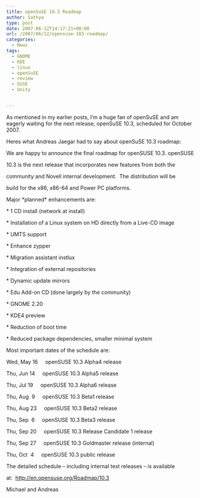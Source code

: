 ```yaml
---
title: openSuSE 10.3 Roadmap
author: Sathya
type: post
date: 2007-06-12T14:17:21+00:00
url: /2007/06/12/opensuse-103-roadmap/
categories:
  - News
tags:
  - GNOME
  - KDE
  - linux
  - openSuSE
  - review
  - SUSE
  - Unity


---
```

As mentioned in my earlier posts, I&#8217;m a huge fan of openSuSE and am eagerly waiting for the next release, openSuSE 10.3, scheduled for October 2007.

Heres what Andreas Jaegar had to say about openSuSE 10.3 roadmap:

We are happy to announce the final roadmap for openSUSE 10.3. openSUSE
  
10.3 is the next release that incorporates new features from both the
  
community and Novell internal development.  The distribution will be
  
build for the x86, x86-64 and Power PC platforms.

Major \*planned\* enhancements are:

* 1 CD install (network at install)
  
* Installation of a Linux system on HD directly from a Live-CD image
  
* UMTS support
  
* Enhance zypper
  
* Migration assistant instlux
  
* Integration of external repositories
  
* Dynamic update mirrors
  
* Edu Add-on CD (done largely by the community)
  
* GNOME 2.20
  
* KDE4 preview
  
* Reduction of boot time
  
* Reduced package dependencies, smaller minimal system

Most important dates of the schedule are:
  
Wed, May 16     openSUSE 10.3 Alpha4 release
  
Thu, Jun 14     openSUSE 10.3 Alpha5 release
  
Thu, Jul 19     openSUSE 10.3 Alpha6 release
  
Thu, Aug  9     openSUSE 10.3 Beta1 release
  
Thu, Aug 23     openSUSE 10.3 Beta2 release
  
Thu, Sep  6     openSUSE 10.3 Beta3 release
  
Thu, Sep 20     openSUSE 10.3 Release Candidate 1 release
  
Thu, Sep 27     openSUSE 10.3 Goldmaster release (internal)
  
Thu, Oct  4     openSUSE 10.3 public release

The detailed schedule &#8211; including internal test releases &#8211; is available
  
at:  <a href="http://en.opensuse.org/Roadmap/10.3" rel="nofollow">http://en.opensuse.org/Roadmap/10.3</a>

Michael and Andreas